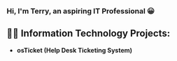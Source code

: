### Hi, I'm Terry, an aspiring IT Professional 😀

<h2>👨‍💻 Information Technology Projects:</h2>

- <b>osTicket (Help Desk Ticketing System)</b>


